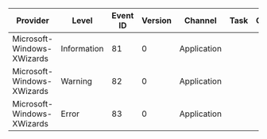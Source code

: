 Provider                    |  Level        |  Event ID  |  Version  |  Channel      |  Task  |  Opcode  |  Keyword  |  Message
----------------------------|---------------|------------|-----------|---------------|--------|----------|-----------|------------------
Microsoft-Windows-XWizards  |  Information  |  81        |  0        |  Application  |        |          |           |  {Caption}-{Text}
Microsoft-Windows-XWizards  |  Warning      |  82        |  0        |  Application  |        |          |           |  {Caption}-{Text}
Microsoft-Windows-XWizards  |  Error        |  83        |  0        |  Application  |        |          |           |  {Caption}-{Text}